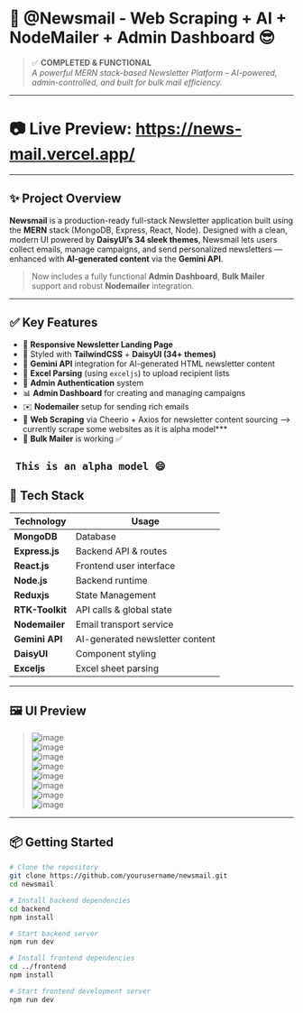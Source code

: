 # 📰 @Newsmail - Web Scraping + AI + NodeMailer + Admin Dashboard 😎

> ✅ **COMPLETED & FUNCTIONAL**  
> _A powerful MERN stack-based Newsletter Platform – AI-powered, admin-controlled, and built for bulk mail efficiency._

---
# 📷 Live Preview: https://news-mail.vercel.app/

---
## ✨ Project Overview

**Newsmail** is a production-ready full-stack Newsletter application built using the **MERN** stack (MongoDB, Express, React, Node). Designed with a clean, modern UI powered by **DaisyUI’s 34 sleek themes**, Newsmail lets users collect emails, manage campaigns, and send personalized newsletters — enhanced with **AI-generated content** via the **Gemini API**.

> Now includes a fully functional **Admin Dashboard**, **Bulk Mailer** support and robust **Nodemailer** integration.

---

## ✅ Key Features

- 🔹 **Responsive Newsletter Landing Page**
- 🎨 Styled with **TailwindCSS** + **DaisyUI (34+ themes)**
- 🧠 **Gemini API** integration for AI-generated HTML newsletter content  
- 📁 **Excel Parsing** (using `exceljs`) to upload recipient lists
- 🔐 **Admin Authentication** system
- 📊 **Admin Dashboard** for creating and managing campaigns
- ✉️ **Nodemailer** setup for sending rich emails
- 🧹 **Web Scraping** via Cheerio + Axios for newsletter content sourcing --> currently scrape some websites as it is alpha model***
- 🚀 **Bulk Mailer**  is working ✅

``` This is an alpha model 😄```
---

## 🚀 Tech Stack

| Technology     | Usage                          |
|----------------|---------------------------------|
| **MongoDB**    | Database                        |
| **Express.js** | Backend API & routes            |
| **React.js**   | Frontend user interface         |
| **Node.js**    | Backend runtime                 |
| **Reduxjs**    | State Management                |
| **RTK-Toolkit**| API calls & global state        |
| **Nodemailer** | Email transport service         |
| **Gemini API** | AI-generated newsletter content |
| **DaisyUI**    | Component styling               |
| **Exceljs**    | Excel sheet parsing             |

---

## 🖼️ UI Preview

>![image](https://github.com/user-attachments/assets/835e98f0-bbf2-44ed-bc20-ac2612363d95)
><br/>
>![image](https://github.com/user-attachments/assets/19717483-4cfd-4e26-afea-4b9a89f80866)
><br/>
![image](https://github.com/user-attachments/assets/6cbb7776-224c-479b-9abd-8278cb4f77db)
><br/>
![image](https://github.com/user-attachments/assets/3f66e69d-2856-4113-95ef-59886f6a785a)
><br/>
![image](https://github.com/user-attachments/assets/dcd9a27a-8e9e-4f62-b037-ef40180bd396)
><br/>
![image](https://github.com/user-attachments/assets/0c14efd9-b0e6-4f2a-b09c-080fc0ecb0eb)
><br/>
![image](https://github.com/user-attachments/assets/f4b01959-1694-496b-b823-48b2f816f03f)
><br/>
![image](https://github.com/user-attachments/assets/e934ba92-48ff-41dc-a5d2-4f3f14b68710)


---

## 📦 Getting Started

```bash
# Clone the repository
git clone https://github.com/yourusername/newsmail.git
cd newsmail

# Install backend dependencies
cd backend
npm install

# Start backend server
npm run dev

# Install frontend dependencies
cd ../frontend
npm install

# Start frontend development server
npm run dev
